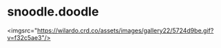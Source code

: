 # snoodle.doodle
<imgsrc="https://wilardo.crd.co/assets/images/gallery22/5724d9be.gif?v=f32c5ae3"/>
